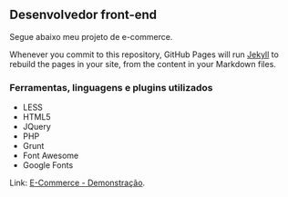 ## Desenvolvedor front-end

Segue abaixo meu projeto de e-commerce.

Whenever you commit to this repository, GitHub Pages will run [Jekyll](https://jekyllrb.com/) to rebuild the pages in your site, from the content in your Markdown files.

### Ferramentas, linguagens e plugins utilizados

* LESS
* HTML5
* JQuery
* PHP
* Grunt
* Font Awesome
* Google Fonts


Link: [E-Commerce - Demonstração](https://e-commerce-portifolio.000webhostapp.com/).
